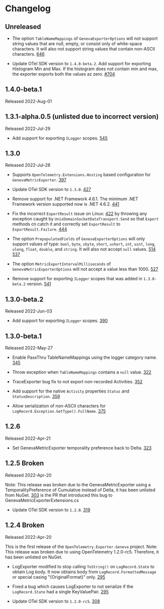 # Changelog

## Unreleased

* The option `TableNameMappings` of `GenevaExporterOptions` will not support
  string values that are null, empty, or consist only of white-space characters.
  It will also not support string values that contain non-ASCII characters.
  [646](https://github.com/open-telemetry/opentelemetry-dotnet-contrib/pull/646)

* Update OTel SDK version to `1.4.0-beta.2`. Add support for exporting Histogram
  Min and Max. If the histogram does not contain min and max, the exporter
  exports both the values az zero.
  [#704](https://github.com/open-telemetry/opentelemetry-dotnet-contrib/pull/704)

## 1.4.0-beta.1

Released 2022-Aug-01

## 1.3.1-alpha.0.5 (unlisted due to incorrect version)

Released 2022-Jul-29

* Add support for exporting `ILogger` scopes.
[545](https://github.com/open-telemetry/opentelemetry-dotnet-contrib/pull/545)

## 1.3.0

Released 2022-Jul-28

* Supports `OpenTelemetry.Extensions.Hosting` based configuration for
`GenevaMetricExporter`.
[397](https://github.com/open-telemetry/opentelemetry-dotnet-contrib/pull/397)

* Update OTel SDK version to `1.3.0`.
[427](https://github.com/open-telemetry/opentelemetry-dotnet-contrib/pull/427)

* Remove support for .NET Framework 4.6.1. The minimum .NET Framework version
supported now is .NET 4.6.2.
[441](https://github.com/open-telemetry/opentelemetry-dotnet-contrib/pull/441)

* Fix the incorrect `ExportResult` issue on Linux:
[422](https://github.com/open-telemetry/opentelemetry-dotnet-contrib/issues/422)
by throwing any exception caught by `UnixDomainSocketDataTransport.Send` so that
`Export` methods cn catch it and correctly set `ExportResult` to
`ExportResult.Failure`.
[444](https://github.com/open-telemetry/opentelemetry-dotnet-contrib/pull/444)

* The option `PrepopulatedFields` of `GenevaExporterOptions` will only support
values of type: `bool`, `byte`, `sbyte`, `short`, `ushort`, `int`, `uint`,
`long`, `ulong`, `float`, `double`, and `string`. It will also not accept `null`
values.
[514](https://github.com/open-telemetry/opentelemetry-dotnet-contrib/pull/514)
[537](https://github.com/open-telemetry/opentelemetry-dotnet-contrib/pull/537)

* The option `MetricExportIntervalMilliseconds` of `GenevaMetricExporterOptions`
will not accept a value less than 1000.
[527](https://github.com/open-telemetry/opentelemetry-dotnet-contrib/pull/527)

* Remove support for exporting `ILogger` scopes that was added in `1.3.0-beta.2`
version.
[541](https://github.com/open-telemetry/opentelemetry-dotnet-contrib/pull/541)

## 1.3.0-beta.2

Released 2022-Jun-03

* Add support for exporting `ILogger` scopes.
[390](https://github.com/open-telemetry/opentelemetry-dotnet-contrib/pull/390)

## 1.3.0-beta.1

Released 2022-May-27

* Enable PassThru TableNameMappings using the logger category name.
[345](https://github.com/open-telemetry/opentelemetry-dotnet-contrib/pull/345)

* Throw exception when `TableNameMappings` contains a `null` value.
[322](https://github.com/open-telemetry/opentelemetry-dotnet-contrib/pull/322)

* TraceExporter bug fix to not export non-recorded Activities.
[352](https://github.com/open-telemetry/opentelemetry-dotnet-contrib/pull/352)

* Add support for the native `Activity` properties `Status` and
`StatusDescription`.
[359](https://github.com/open-telemetry/opentelemetry-dotnet-contrib/pull/359)

* Allow serialization of non-ASCII characters for
`LogRecord.Exception.GetType().FullName`.
[375](https://github.com/open-telemetry/opentelemetry-dotnet-contrib/pull/375)

## 1.2.6

Released 2022-Apr-21

* Set GenevaMetricExporter temporality preference back to Delta.
[323](https://github.com/open-telemetry/opentelemetry-dotnet-contrib/pull/323)

## 1.2.5 Broken

Released 2022-Apr-20

Note: This release was broken due to the GenevaMetricExporter using a
TemporalityPreference of Cumulative instead of Delta, it has been unlisted from
NuGet.
[303](https://github.com/open-telemetry/opentelemetry-dotnet-contrib/pull/303)
is the PR that introduced this bug to GenevaMetricExporterExtensions.cs

* Update OTel SDK version to `1.2.0`.
[319](https://github.com/open-telemetry/opentelemetry-dotnet-contrib/pull/319)

## 1.2.4 Broken

Released 2022-Apr-20

This is the first release of the `OpenTelemetry.Exporter.Geneva` project. Note:
This release was broken due to using OpenTelemetry 1.2.0-rc5. Therefore, it has
been unlisted on NuGet.

* LogExporter modified to stop calling `ToString()` on `LogRecord.State` to
obtain Log body. It now obtains body from `LogRecord.FormattedMessage` or
special casing "{OriginalFormat}" only.
[295](https://github.com/open-telemetry/opentelemetry-dotnet-contrib/pull/295)

* Fixed a bug which causes LogExporter to not serialize if the `LogRecord.State`
had a single KeyValuePair.
[295](https://github.com/open-telemetry/opentelemetry-dotnet-contrib/pull/295)

* Update OTel SDK version to `1.2.0-rc5`.
[308](https://github.com/open-telemetry/opentelemetry-dotnet-contrib/pull/308)
